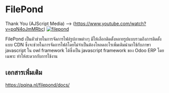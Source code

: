 # FilePond
Thank You (AJScript Media) -->
 (<https://www.youtube.com/watch?v=pqN4oJmMRbc>)
[![filepond](https://www.10bestdesign.com/blog/content/images/2018/03/filepond.jpg)](https://pqina.nl/filepond/)

FilePond เป็นตัวช่วยในการจัดการไฟล์รูปภาพต่างๆ มีให้เลือกติดตั้งหลายรูปแบบรวมถึงการติดตั้งแบบ CDN ซึ่งจะช่วยในการจัดการไฟล์โดยไม่จำเป็นต้องโหลดอะไรเพิ่มเติมนำมาใช้กับภาษา javascript ใน owl framework ได้ซึ่งเป็น javascript framework ของ Odoo ERP โดยเฉพาะ ทำให้สะดวกกับการใช้งาน

## เอกสารเพิ่มเติม
<https://pqina.nl/filepond/docs/>